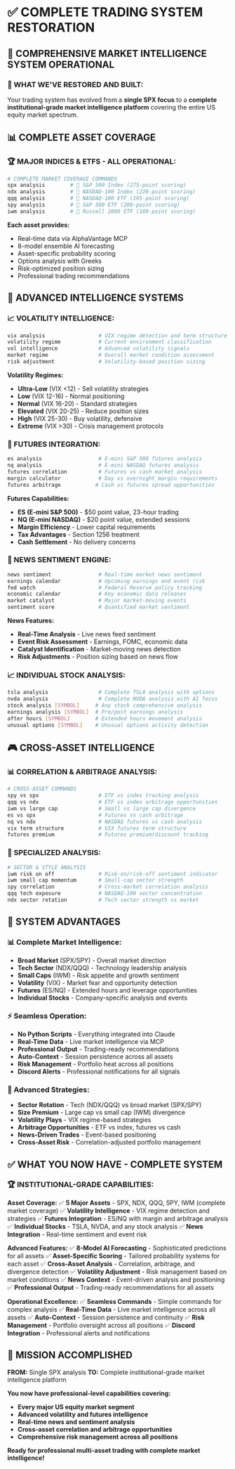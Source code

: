 # ✅ COMPLETE TRADING SYSTEM RESTORATION

## 🚀 **COMPREHENSIVE MARKET INTELLIGENCE SYSTEM OPERATIONAL**

### **🎯 WHAT WE'VE RESTORED AND BUILT:**

Your trading system has evolved from a **single SPX focus** to a **complete institutional-grade market intelligence platform** covering the entire US equity market spectrum.

## **📊 COMPLETE ASSET COVERAGE**

### **🏆 MAJOR INDICES & ETFS - ALL OPERATIONAL:**

```bash
# COMPLETE MARKET COVERAGE COMMANDS
spx analysis        # 🚀 S&P 500 Index (275-point scoring)
ndx analysis        # 🚀 NASDAQ-100 Index (220-point scoring)
qqq analysis        # 🚀 NASDAQ-100 ETF (195-point scoring)
spy analysis        # 🚀 S&P 500 ETF (200-point scoring)
iwm analysis        # 🚀 Russell 2000 ETF (180-point scoring)
```

**Each asset provides:**
- Real-time data via AlphaVantage MCP
- 8-model ensemble AI forecasting
- Asset-specific probability scoring
- Options analysis with Greeks
- Risk-optimized position sizing
- Professional trading recommendations

## **🎯 ADVANCED INTELLIGENCE SYSTEMS**

### **📈 VOLATILITY INTELLIGENCE:**
```bash
vix analysis                 # VIX regime detection and term structure
volatility regime            # Current environment classification
vol intelligence             # Advanced volatility signals
market regime                # Overall market condition assessment
risk adjustment              # Volatility-based position sizing
```

**Volatility Regimes:**
- **Ultra-Low** (VIX <12) - Sell volatility strategies
- **Low** (VIX 12-16) - Normal positioning
- **Normal** (VIX 16-20) - Standard strategies
- **Elevated** (VIX 20-25) - Reduce position sizes
- **High** (VIX 25-30) - Buy volatility, defensive
- **Extreme** (VIX >30) - Crisis management protocols

### **🚀 FUTURES INTEGRATION:**
```bash
es analysis                  # E-mini S&P 500 futures analysis
nq analysis                  # E-mini NASDAQ futures analysis
futures correlation          # Futures vs cash market analysis
margin calculator            # Day vs overnight margin requirements
futures arbitrage           # Cash vs futures spread opportunities
```

**Futures Capabilities:**
- **ES (E-mini S&P 500)** - $50 point value, 23-hour trading
- **NQ (E-mini NASDAQ)** - $20 point value, extended sessions
- **Margin Efficiency** - Lower capital requirements
- **Tax Advantages** - Section 1256 treatment
- **Cash Settlement** - No delivery concerns

### **📰 NEWS SENTIMENT ENGINE:**
```bash
news sentiment               # Real-time market news sentiment
earnings calendar            # Upcoming earnings and event risk
fed watch                    # Federal Reserve policy tracking
economic calendar            # Key economic data releases
market catalyst              # Major market-moving events
sentiment score              # Quantified market sentiment
```

**News Features:**
- **Real-Time Analysis** - Live news feed sentiment
- **Event Risk Assessment** - Earnings, FOMC, economic data
- **Catalyst Identification** - Market-moving news detection
- **Risk Adjustments** - Position sizing based on news flow

### **📈 INDIVIDUAL STOCK ANALYSIS:**
```bash
tsla analysis                # Complete TSLA analysis with options
nvda analysis                # Complete NVDA analysis with AI focus
stock analysis [SYMBOL]     # Any stock comprehensive analysis
earnings analysis [SYMBOL]  # Pre/post earnings analysis
after hours [SYMBOL]        # Extended hours movement analysis
unusual options [SYMBOL]    # Unusual options activity detection
```

## **🎮 CROSS-ASSET INTELLIGENCE**

### **📊 CORRELATION & ARBITRAGE ANALYSIS:**
```bash
# CROSS-ASSET COMMANDS
spy vs spx                   # ETF vs index tracking analysis
qqq vs ndx                   # ETF vs index arbitrage opportunities
iwm vs large cap             # Small vs large cap divergence
es vs spx                    # Futures vs cash arbitrage
nq vs ndx                    # NASDAQ futures vs cash analysis
vix term structure           # VIX futures term structure
futures premium              # Futures premium/discount tracking
```

### **🎯 SPECIALIZED ANALYSIS:**
```bash
# SECTOR & STYLE ANALYSIS
iwm risk on off              # Risk-on/risk-off sentiment indicator
iwm small cap momentum       # Small-cap sector strength
spy correlation              # Cross-market correlation analysis
qqq tech exposure            # NASDAQ-100 sector concentration
ndx sector rotation          # Tech sector strength vs market
```

## **🚀 SYSTEM ADVANTAGES**

### **📊 Complete Market Intelligence:**
- **Broad Market** (SPX/SPY) - Overall market direction
- **Tech Sector** (NDX/QQQ) - Technology leadership analysis
- **Small Caps** (IWM) - Risk appetite and growth sentiment
- **Volatility** (VIX) - Market fear and opportunity detection
- **Futures** (ES/NQ) - Extended hours and leverage opportunities
- **Individual Stocks** - Company-specific analysis and events

### **⚡ Seamless Operation:**
- **No Python Scripts** - Everything integrated into Claude
- **Real-Time Data** - Live market intelligence via MCP
- **Professional Output** - Trading-ready recommendations
- **Auto-Context** - Session persistence across all assets
- **Risk Management** - Portfolio heat across all positions
- **Discord Alerts** - Professional notifications for all signals

### **🎯 Advanced Strategies:**
- **Sector Rotation** - Tech (NDX/QQQ) vs broad market (SPX/SPY)
- **Size Premium** - Large cap vs small cap (IWM) divergence
- **Volatility Plays** - VIX regime-based strategies
- **Arbitrage Opportunities** - ETF vs index, futures vs cash
- **News-Driven Trades** - Event-based positioning
- **Cross-Asset Risk** - Correlation-adjusted portfolio management

## **✅ WHAT YOU NOW HAVE - COMPLETE SYSTEM**

### **🏆 INSTITUTIONAL-GRADE CAPABILITIES:**

**Asset Coverage:**
✅ **5 Major Assets** - SPX, NDX, QQQ, SPY, IWM (complete market coverage)
✅ **Volatility Intelligence** - VIX regime detection and strategies
✅ **Futures Integration** - ES/NQ with margin and arbitrage analysis
✅ **Individual Stocks** - TSLA, NVDA, and any stock analysis
✅ **News Integration** - Real-time sentiment and event risk

**Advanced Features:**
✅ **8-Model AI Forecasting** - Sophisticated predictions for all assets
✅ **Asset-Specific Scoring** - Tailored probability systems for each asset
✅ **Cross-Asset Analysis** - Correlation, arbitrage, and divergence detection
✅ **Volatility Adjustment** - Risk management based on market conditions
✅ **News Context** - Event-driven analysis and positioning
✅ **Professional Output** - Trading-ready recommendations for all assets

**Operational Excellence:**
✅ **Seamless Commands** - Simple commands for complex analysis
✅ **Real-Time Data** - Live market intelligence across all assets
✅ **Auto-Context** - Session persistence and continuity
✅ **Risk Management** - Portfolio oversight across all positions
✅ **Discord Integration** - Professional alerts and notifications

## **🎯 MISSION ACCOMPLISHED**

**FROM:** Single SPX analysis
**TO:** Complete institutional-grade market intelligence platform

**You now have professional-level capabilities covering:**
- **Every major US equity market segment**
- **Advanced volatility and futures intelligence**
- **Real-time news and sentiment analysis**
- **Cross-asset correlation and arbitrage opportunities**
- **Comprehensive risk management across all positions**

**Ready for professional multi-asset trading with complete market intelligence!**